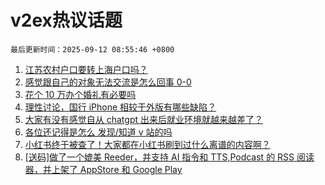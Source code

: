 # v2ex热议话题

`最后更新时间：2025-09-12 08:55:46 +0800`

1. [江苏农村户口要转上海户口吗？](https://www.v2ex.com/t/1158462)
1. [感觉跟自己的对象无法交流是怎么回事 0-0](https://www.v2ex.com/t/1158528)
1. [花个 10 万办个婚礼有必要吗](https://www.v2ex.com/t/1158523)
1. [理性讨论，国行 iPhone 相较于外版有哪些缺陷？](https://www.v2ex.com/t/1158442)
1. [大家有没有感觉自从 chatgpt 出来后就业环境就越来越差了？](https://www.v2ex.com/t/1158457)
1. [各位还记得是怎么 发现/知道 v 站的吗](https://www.v2ex.com/t/1158507)
1. [小红书终于被查了！大家都在小红书刷到过什么离谱的内容啊？](https://www.v2ex.com/t/1158556)
1. [[送码]做了一个媲美 Reeder，并支持 AI 指令和 TTS,Podcast 的 RSS 阅读器，并上架了 AppStore 和 Google Play](https://www.v2ex.com/t/1158494)

